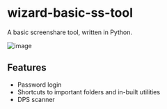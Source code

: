 # wizard-basic-ss-tool
A basic screenshare tool, written in Python.

![image](https://github.com/PiggyPlex/wizard-basic-ss-tool/assets/15018948/28773922-e630-4714-b49f-1ec30bbd0156)
## Features
- Password login
- Shortcuts to important folders and in-built utilities
- DPS scanner
